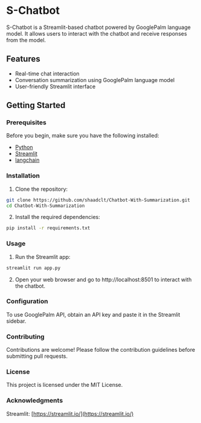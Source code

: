 # S-Chatbot

S-Chatbot is a Streamlit-based chatbot powered by GooglePalm language model. It allows users to interact with the chatbot and receive responses from the model.

## Features

- Real-time chat interaction
- Conversation summarization using GooglePalm language model
- User-friendly Streamlit interface

## Getting Started

### Prerequisites

Before you begin, make sure you have the following installed:

- [Python](https://www.python.org/) 
- [Streamlit](https://streamlit.io/) 
- [langchain](https://github.com/your-langchain-repository) 

### Installation

1. Clone the repository:

```bash
git clone https://github.com/shaadclt/Chatbot-With-Summarization.git
cd Chatbot-With-Summarization
```

2. Install the required dependencies:

```bash
pip install -r requirements.txt
```

### Usage

1. Run the Streamlit app:

```bash
streamlit run app.py
```

2. Open your web browser and go to http://localhost:8501 to interact with the chatbot.

### Configuration

To use GooglePalm API, obtain an API key and paste it in the Streamlit sidebar.

### Contributing
Contributions are welcome! Please follow the contribution guidelines before submitting pull requests.

### License
This project is licensed under the MIT License.

### Acknowledgments
Streamlit: [https://streamlit.io/](https://streamlit.io/)

